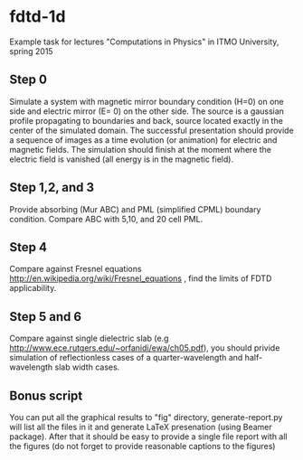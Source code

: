 # fdtd-1d

Example task for lectures "Computations in Physics" in ITMO
University, spring 2015

## Step 0

Simulate a system with magnetic mirror boundary condition (H=0) on one
side and electric mirror (E= 0) on the other side. The source is a
gaussian profile propagating to boundaries and back, source located
exactly in the center of the simulated domain. The successful
presentation should provide a sequence of images as a time evolution
(or animation) for electric and magnetic fields. The simulation should
finish at the moment where the electric field is vanished (all energy
is in the magnetic field).

## Step 1,2, and 3

Provide absorbing (Mur ABC) and PML (simplified CPML) boundary
condition. Compare ABC with  5,10, and 20 cell PML.

## Step 4

Compare against Fresnel equations
http://en.wikipedia.org/wiki/Fresnel_equations , find the  limits of
FDTD applicability.

## Step 5 and 6

Compare against single dielectric slab (e.g
http://www.ece.rutgers.edu/~orfanidi/ewa/ch05.pdf),  you should
privide simulation of reflectionless cases   of a quarter-wavelength
and half-wavelength slab width cases.

## Bonus script

You can put all the graphical results to "fig" directory,
generate-report.py will list all the files in it and generate LaTeX
presenation (using Beamer package). After that it should be easy to
provide a single file report with all the figures (do not forget to
provide reasonable captions to the figures)
